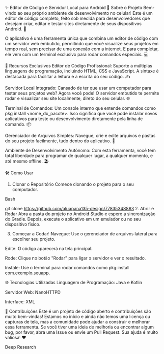 ✨ Editor de Código e Servidor Local para Android
🚀 Sobre o Projeto
Bem-vindo ao seu próprio ambiente de desenvolvimento no celular! Este é um editor de código completo, feito sob medida para desenvolvedores que desejam criar, editar e testar sites diretamente de seus dispositivos Android. 📱

O aplicativo é uma ferramenta única que combina um editor de código com um servidor web embutido, permitindo que você visualize seus projetos em tempo real, sem precisar de uma conexão com a internet. E para completar, ele vem com um terminal exclusivo para rodar comandos especiais. 💻

🌟 Recursos Exclusivos
Editor de Código Profissional: Suporte a múltiplas linguagens de programação, incluindo HTML, CSS e JavaScript. A sintaxe é destacada para facilitar a leitura e a escrita do seu código. ✍️

Servidor Local Integrado: Cansado de ter que usar um computador para testar seus projetos web? Agora você pode! O servidor embutido te permite rodar e visualizar seu site localmente, direto do seu celular. 🌐

Terminal de Comandos: Um console interno que entende comandos como pkg install <nome_do_pacote>. Isso significa que você pode instalar novos aplicativos para teste ou desenvolvimento diretamente pela linha de comando. 📦

Gerenciador de Arquivos Simples: Navegue, crie e edite arquivos e pastas do seu projeto facilmente, tudo dentro do aplicativo. 📁

Ambiente de Desenvolvimento Autônomo: Com esta ferramenta, você tem total liberdade para programar de qualquer lugar, a qualquer momento, e até mesmo offline. 🏖️

🛠️ Como Usar
1. Clonar o Repositório
Comece clonando o projeto para o seu computador.

Bash

git clone https://github.com/aluapana135-design/77835348883
2. Abrir e Rodar
Abra a pasta do projeto no Android Studio e espere a sincronização do Gradle. Depois, execute o aplicativo em um emulador ou no seu dispositivo físico.

3. Começar a Codar!
Navegue: Use o gerenciador de arquivos lateral para escolher seu projeto.

Edite: O código aparecerá na tela principal.

Rode: Clique no botão "Rodar" para ligar o servidor e ver o resultado.

Instale: Use o terminal para rodar comandos como pkg install com.exemplo.seuapp.

🌐 Tecnologias Utilizadas
Linguagem de Programação: Java e Kotlin

Servidor Web: NanoHTTPD

Interface: XML

🤝 Contribuições
Este é um projeto de código aberto e contribuições são muito bem-vindas! Estamos no início e ainda não temos uma licença ou capturas de tela, mas a comunidade pode ajudar a construir e melhorar essa ferramenta. Se você tiver uma ideia de melhoria ou encontrar algum bug, por favor, abra uma Issue ou envie um Pull Request. Sua ajuda é muito valiosa! ❤️






Deep Research


